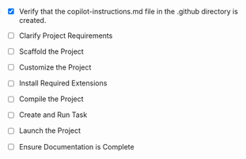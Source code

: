 <!-- Use this file to provide workspace-specific custom instructions to Copilot. For more details, visit https://code.visualstudio.com/docs/copilot/copilot-customization#_use-a-githubcopilotinstructionsmd-file -->
- [x] Verify that the copilot-instructions.md file in the .github directory is created.

- [ ] Clarify Project Requirements
	<!-- OAuth + Azure Entra + SQL integration with Node.js/Express backend and React frontend -->

- [ ] Scaffold the Project
	<!--
	Create full-stack project structure with backend and frontend directories.
	Backend: Node.js/Express with JWT auth and Azure SQL integration
	Frontend: React with OAuth authentication
	-->

- [ ] Customize the Project
	<!--
	Implement OAuth authentication flow
	Configure Microsoft Entra ID integration
	Set up Azure SQL database connection with Entra authentication
	Create API endpoints and React components
	-->

- [ ] Install Required Extensions
	<!-- Install necessary VS Code extensions for Node.js and React development -->

- [ ] Compile the Project
	<!--
	Install dependencies for both backend and frontend
	Ensure all packages are properly configured
	-->

- [ ] Create and Run Task
	<!--
	Create tasks for running both backend and frontend concurrently
	 -->

- [ ] Launch the Project
	<!--
	Start development servers for both backend and frontend
	 -->

- [ ] Ensure Documentation is Complete
	<!--
	Create comprehensive README with setup instructions
	Document OAuth and Azure configuration steps
	 -->